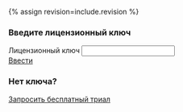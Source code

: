 {% assign revision=include.revision %}

<div class="license-form__wrap">
<div class="license-form-enter">
<h3 class="text text_h3">
  Введите лицензионный ключ
</h3>

<div class="form form--inline">
  <div class="form__row" style="max-width: 383px;">
    <label class="label">
      Лицензионный ключ
    </label>
    <input id="license-token-input" class="textfield"
      type="text" license-token name="license-token-{{ revision }}"
      autocomplete="off" />
  </div>
  <a href="#" id="enter-license-key" class="button button_alt">Ввести</a>
  <span></span>
</div>
</div>

<script>
$(document).ready(function() {

    tokenInputElement = $('[license-token]');
    if ($.cookie("demotoken") || $.cookie("license-token")) {
        let token = $.cookie("license-token") ? $.cookie("license-token") : $.cookie("demotoken");
        tokenInputElement.val(token);
    }
})
</script>

<div class="license-form-request">
<h3 class="text text_h3">
  Нет ключа?
</h3>
<div class="button-group">
  <a href="" data-open-modal="request_access" class="button button_alt">Запросить бесплатный триал</a>
</div>
</div>
</div>
